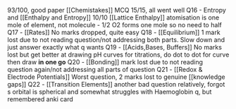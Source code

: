 93/100, good paper
[[Chemistakes]]
MCQ 15/15, all went well
Q16 - Entropy and [[Enthalpy and Entropy]] 10/10
		[[Lattice Enthalpy]] atomisation is one mole of element, not molecule - 1/2 O2 forms one mole so no need to half
Q17 - [[Rates]] No marks dropped, quite easy
Q18 - [[Equilibrium]] 1 mark lost due to not reading question/not addressing both parts. Slow down and just answer exactly what q wants
Q19 - [[Acids,Bases, Buffers]] No marks lost but get better at drawing pH curves for titrations, do dot to dot for curve then draw **in one go**
Q20 - [[Bonding]] mark lost due to not reading question again/not addressing all parts of question
Q21 - [[Redox & Electrode Potentials]] Worst question, 2 marks lost to genuine [[knowledge gaps]]
Q22 - [[Transition Elements]] another bad question relatively, forgot s orbital is spherical and somewhat struggles with Haemoglobin q, but remembered anki card